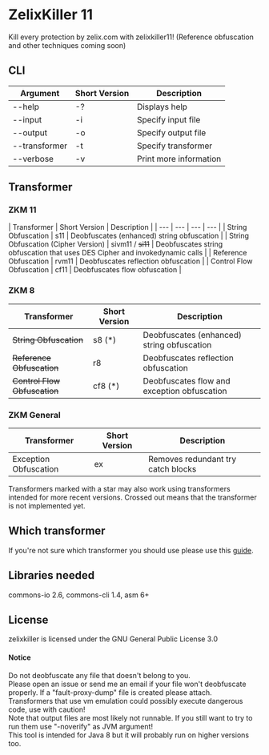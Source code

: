 # ZelixKiller 11
Kill every protection by zelix.com with zelixkiller11! (Reference obfuscation and other techniques coming soon)
## CLI
| Argument | Short Version | Description |
| --- | --- | --- |
| --help | -? | Displays help |
| --input | -i | Specify input file |
| --output | -o | Specify output file |
| --transformer | -t | Specify transformer |
| --verbose | -v | Print more information |
## Transformer

### ZKM 11

| Transformer | Short Version | Description |
| --- | --- | --- | --- |
| String Obfuscation | s11 | Deobfuscates (enhanced) string obfuscation |
| String Obfuscation (Cipher Version) | sivm11 / ~~si11~~  | Deobfuscates string obfuscation that uses DES Cipher and invokedynamic calls |
| Reference Obfuscation | rvm11 | Deobfuscates reflection obfuscation |
| Control Flow Obfuscation | cf11 | Deobfuscates flow obfuscation |

### ZKM 8

| Transformer | Short Version | Description |
| --- | --- | --- |
| ~~String Obfuscation~~ | s8 (*) | Deobfuscates (enhanced) string obfuscation |
| ~~Reference Obfuscation~~ | r8 | Deobfuscates reflection obfuscation |
| ~~Control Flow Obfuscation~~ | cf8 (*) | Deobfuscates flow and exception obfuscation |
### ZKM General

| Transformer | Short Version | Description |
| --- | --- | --- |
| Exception Obfuscation | ex | Removes redundant try catch blocks |

   
   
Transformers marked with a star may also work using transformers intended for more recent versions. 
Crossed out means that the transformer is not implemented yet.
## Which transformer
If you're not sure which transformer you should use please use this [guide](docs/GUIDE.md).

## Libraries needed
commons-io 2.6, commons-cli 1.4, asm 6+

## License
zelixkiller is licensed under the GNU General Public License 3.0

#### Notice
Do not deobfuscate any file that doesn't belong to you.  
Please open an issue or send me an email if your file won't deobfuscate properly. If a "fault-proxy-dump" file is created please attach.   
Transformers that use vm emulation could possibly execute dangerous code, use with caution!   
Note that output files are most likely not runnable. If you still want to try to run them use "-noverify" as JVM argument!   
This tool is intended for Java 8 but it will probably run on higher versions too. 